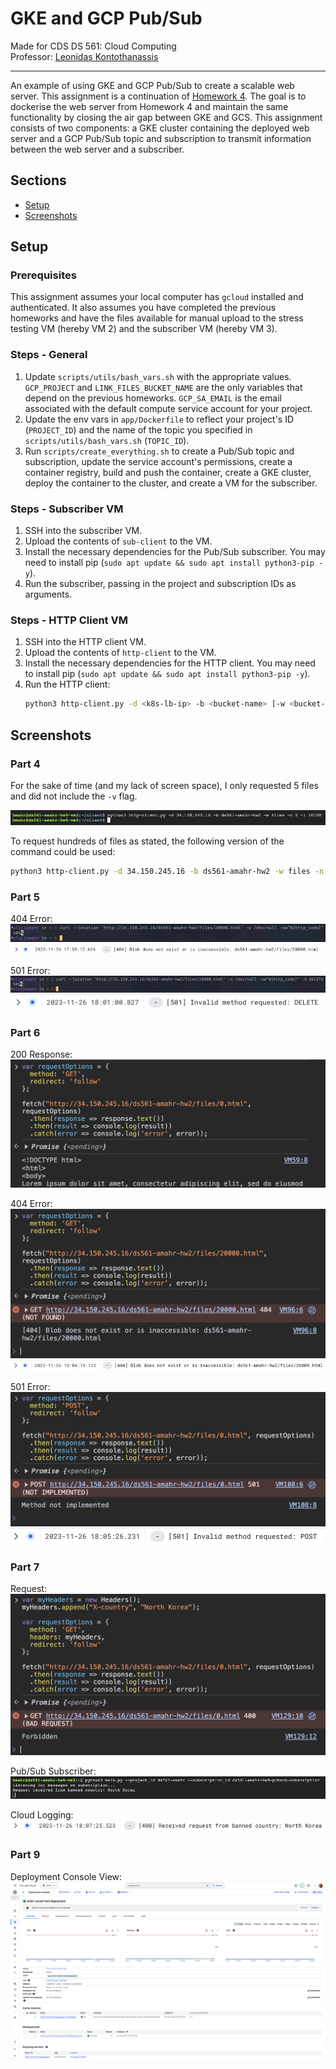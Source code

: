 # GKE and GCP Pub/Sub

Made for CDS DS 561: Cloud Computing  
Professor: [Leonidas Kontothanassis](https://www.bu.edu/cds-faculty/profile/kthanasi/)

---

An example of using GKE and GCP Pub/Sub to create a scalable web server. This assignment is a continuation of [Homework 4](../assignment-4/README.md). The goal is to dockerise the web server from Homework 4 and maintain the same functionality by closing the air gap between GKE and GCS. This assignment consists of two components: a GKE cluster containing the deployed web server and a GCP Pub/Sub topic and subscription to transmit information between the web server and a subscriber.

## Sections

- [Setup](#setup)
- [Screenshots](#screenshots)

## Setup

### Prerequisites

This assignment assumes your local computer has `gcloud` installed and authenticated. It also assumes you have completed the previous homeworks and have the files available for manual upload to the stress testing VM (hereby VM 2) and the subscriber VM (hereby VM 3).

### Steps - General

1. Update `scripts/utils/bash_vars.sh` with the appropriate values. `GCP_PROJECT` and `LINK_FILES_BUCKET_NAME` are the only variables that depend on the previous homeworks. `GCP_SA_EMAIL` is the email associated with the default compute service account for your project.
2. Update the env vars in `app/Dockerfile` to reflect your project's ID (`PROJECT_ID`) and the name of the topic you specified in `scripts/utils/bash_vars.sh` (`TOPIC_ID`).
3. Run `scripts/create_everything.sh` to create a Pub/Sub topic and subscription, update the service account's permissions, create a container registry, build and push the container, create a GKE cluster, deploy the container to the cluster, and create a VM for the subscriber.

### Steps - Subscriber VM

1. SSH into the subscriber VM.
2. Upload the contents of `sub-client` to the VM.
3. Install the necessary dependencies for the Pub/Sub subscriber. You may need to install pip (`sudo apt update && sudo apt install python3-pip -y`).
4. Run the subscriber, passing in the project and subscription IDs as arguments.

### Steps - HTTP Client VM

1. SSH into the HTTP client VM.
2. Upload the contents of `http-client` to the VM.
3. Install the necessary dependencies for the HTTP client. You may need to install pip (`sudo apt update && sudo apt install python3-pip -y`).
4. Run the HTTP client:
   ```bash
   python3 http-client.py -d <k8s-lb-ip> -b <bucket-name> [-w <bucket-subdir-name>] -n <number-of-files> -i <total-number-of-files> -s [-v]
   ```

## Screenshots

### Part 4

For the sake of time (and my lack of screen space), I only requested 5 files and did not include the `-v` flag.

![](./assets/part4.png)

To request hundreds of files as stated, the following version of the command could be used:

```bash
python3 http-client.py -d 34.150.245.16 -b ds561-amahr-hw2 -w files -n 300 -i 10000
```

### Part 5

404 Error:
![](./assets/part5-404.png)
![](./assets/part5-404-cl.png)

501 Error:
![](./assets/part5-501.png)
![](./assets/part5-501-cl.png)

### Part 6

200 Response:
![](./assets/part6-200.png)

404 Error:
![](./assets/part6-404.png)
![](./assets/part6-404-cl.png)

501 Error:
![](./assets/part6-501.png)
![](./assets/part6-501-cl.png)

### Part 7

Request:
![](./assets/part7-req.png)

Pub/Sub Subscriber:
![](./assets/part7-sub.png)

Cloud Logging:
![](./assets/part7-cl.png)

### Part 9

Deployment Console View:
![](./assets/part9-deploy-console-view.png)
